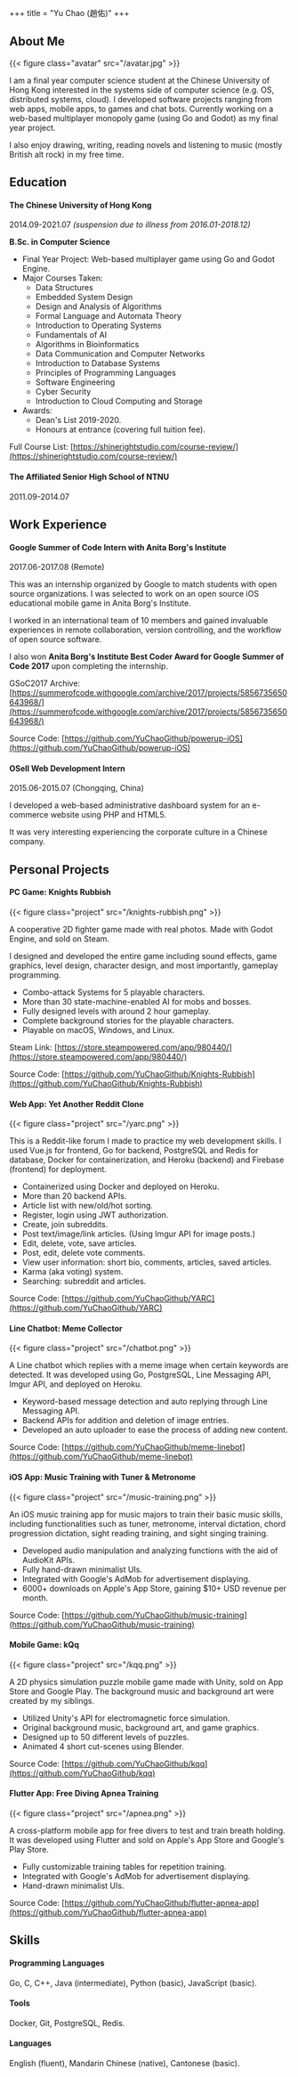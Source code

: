 +++
title = "Yu Chao (趙佑)"
+++

## About Me

{{< figure class="avatar" src="/avatar.jpg" >}}

I am a final year computer science student at the Chinese University of Hong Kong interested in the systems side of computer science (e.g. OS, distributed systems, cloud). I developed software projects ranging from web apps, mobile apps, to games and chat bots. Currently working on a web-based multiplayer monopoly game (using Go and Godot) as my final year project.

I also enjoy drawing, writing, reading novels and listening to music (mostly British alt rock) in my free time.

## Education
#### The Chinese University of Hong Kong
2014.09-2021.07 *(suspension due to illness from 2016.01-2018.12)*

**B.Sc. in Computer Science**

* Final Year Project: Web-based multiplayer game using Go and Godot Engine.
* Major Courses Taken:
    - Data Structures
    - Embedded System Design
    - Design and Analysis of Algorithms
    - Formal Language and Automata Theory
    - Introduction to Operating Systems
    - Fundamentals of AI
    - Algorithms in Bioinformatics
    - Data Communication and Computer Networks
    - Introduction to Database Systems
    - Principles of Programming Languages
    - Software Engineering
    - Cyber Security
    - Introduction to Cloud Computing and Storage
* Awards:
    - Dean's List 2019-2020.
    - Honours at entrance (covering full tuition fee).

Full Course List: [https://shinerightstudio.com/course-review/](https://shinerightstudio.com/course-review/)

#### The Affiliated Senior High School of NTNU
2011.09-2014.07

## Work Experience
#### Google Summer of Code Intern with Anita Borg's Institute
2017.06-2017.08 (Remote)

This was an internship organized by Google to match students with open source organizations. I was selected to work on an open source iOS educational mobile game in Anita Borg's Institute.

I worked in an international team of 10 members and gained invaluable experiences in remote collaboration, version controlling, and the workflow of open source software.

I also won **Anita Borg's Institute Best Coder Award for Google Summer of Code 2017** upon completing the internship.

GSoC2017 Archive: [https://summerofcode.withgoogle.com/archive/2017/projects/5856735650643968/](https://summerofcode.withgoogle.com/archive/2017/projects/5856735650643968/)

Source Code: [https://github.com/YuChaoGithub/powerup-iOS](https://github.com/YuChaoGithub/powerup-iOS)

#### OSell Web Development Intern
2015.06-2015.07 (Chongqing, China)

I developed a web-based administrative dashboard system for an e-commerce website using PHP and HTML5.

It was very interesting experiencing the corporate culture in a Chinese company.

## Personal Projects
#### PC Game: Knights Rubbish

{{< figure class="project" src="/knights-rubbish.png" >}}

A cooperative 2D fighter game made with real photos. Made with Godot Engine, and sold on Steam.

I designed and developed the entire game including sound effects, game graphics, level design, character design, and most importantly, gameplay programming.

* Combo-attack Systems for 5 playable characters.
* More than 30 state-machine-enabled AI for mobs and bosses.
* Fully designed levels with around 2 hour gameplay.
* Complete background stories for the playable characters.
* Playable on macOS, Windows, and Linux.

Steam Link: [https://store.steampowered.com/app/980440/](https://store.steampowered.com/app/980440/)

Source Code: [https://github.com/YuChaoGithub/Knights-Rubbish](https://github.com/YuChaoGithub/Knights-Rubbish)

#### Web App: Yet Another Reddit Clone

{{< figure class="project" src="/yarc.png" >}}

This is a Reddit-like forum I made to practice my web development skills. I used Vue.js for frontend, Go for backend, PostgreSQL and Redis for database, Docker for containerization, and Heroku (backend) and Firebase (frontend) for deployment.

* Containerized using Docker and deployed on Heroku.
* More than 20 backend APIs.
* Article list with new/old/hot sorting.
* Register, login using JWT authorization.
* Create, join subreddits.
* Post text/image/link articles. (Using Imgur API for image posts.)
* Edit, delete, vote, save articles.
* Post, edit, delete vote comments.
* View user information: short bio, comments, articles, saved articles.
* Karma (aka voting) system.
* Searching: subreddit and articles.

Source Code: [https://github.com/YuChaoGithub/YARC](https://github.com/YuChaoGithub/YARC)

#### Line Chatbot: Meme Collector

{{< figure class="project" src="/chatbot.png" >}}

A Line chatbot which replies with a meme image when certain keywords are detected. It was developed using Go, PostgreSQL, Line Messaging API, Imgur API, and deployed on Heroku.

* Keyword-based message detection and auto replying through Line Messaging API.
* Backend APIs for addition and deletion of image entries.
* Developed an auto uploader to ease the process of adding new content.

Source Code: [https://github.com/YuChaoGithub/meme-linebot](https://github.com/YuChaoGithub/meme-linebot)

#### iOS App: Music Training with Tuner & Metronome

{{< figure class="project" src="/music-training.png" >}}

An iOS music training app for music majors to train their basic music skills, including functionalities such as tuner, metronome, interval dictation, chord progression dictation, sight reading training, and sight singing training.

* Developed audio manipulation and analyzing functions with the aid of AudioKit APIs.
* Fully hand-drawn minimalist UIs.
* Integrated with Google's AdMob for advertisement displaying.
* 6000+ downloads on Apple's App Store, gaining $10+ USD revenue per month.

Source Code: [https://github.com/YuChaoGithub/music-training](https://github.com/YuChaoGithub/music-training)


#### Mobile Game: kQq

{{< figure class="project" src="/kqq.png" >}}

A 2D physics simulation puzzle mobile game made with Unity, sold on App Store and Google Play. The background music and background art were created by my siblings.

* Utilized Unity's API for electromagnetic force simulation.
* Original background music, background art, and game graphics.
* Designed up to 50 different levels of puzzles.
* Animated 4 short cut-scenes using Blender.


Source Code: [https://github.com/YuChaoGithub/kqq](https://github.com/YuChaoGithub/kqq)

#### Flutter App: Free Diving Apnea Training

{{< figure class="project" src="/apnea.png" >}}

A cross-platform mobile app for free divers to test and train breath holding. It was developed using Flutter and sold on Apple's App Store and Google's Play Store.

* Fully customizable training tables for repetition training.
* Integrated with Google's AdMob for advertisement displaying.
* Hand-drawn minimalist UIs.

Source Code: [https://github.com/YuChaoGithub/flutter-apnea-app](https://github.com/YuChaoGithub/flutter-apnea-app)

## Skills
#### Programming Languages
Go, C, C++, Java (intermediate), Python (basic), JavaScript (basic).

#### Tools
Docker, Git, PostgreSQL, Redis.

#### Languages
English (fluent), Mandarin Chinese (native), Cantonese (basic).